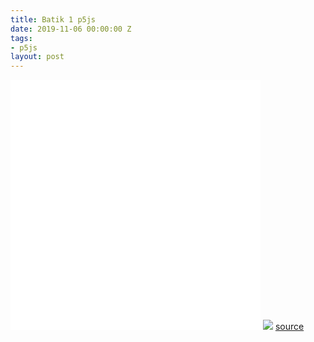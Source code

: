```yaml
---
title: Batik 1 p5js
date: 2019-11-06 00:00:00 Z
tags:
- p5js
layout: post
---
```


<iframe width="400" height="400" src="{{site.url}}/blog/assets/em/sketch_3/index.html" frameborder="0">
</iframe>

<img src="{{site.baseurl}}/assets/em/sketch_3/3cc8d61f56c10b446037c2e116e01174.jpg">

<a href="https://github.com/amharfm{{site.baseurl}}/tree/master/assets/em/sketch_3">
	source
</a>